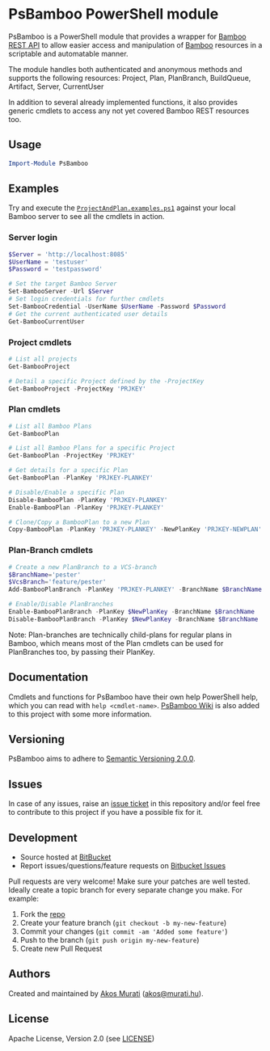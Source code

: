 PsBamboo PowerShell module
==========================

PsBamboo is a PowerShell module that provides a wrapper for [Bamboo][bamboo]
[REST API][bambooapi] to allow easier access and manipulation of [Bamboo][bamboo]
resources in a scriptable and automatable manner.

The module handles both authenticated and anonymous methods and supports the following
resources: Project, Plan, PlanBranch, BuildQueue, Artifact, Server, CurrentUser

In addition to several already implemented functions, it also provides
generic cmdlets to access any not yet covered Bamboo REST resources too.

## Usage
```powershell
Import-Module PsBamboo
```

## Examples
Try and execute the [`ProjectAndPlan.examples.ps1`][Examples] against your local Bamboo server to see all the cmdlets in action.

### Server login
```powershell
$Server = 'http://localhost:8085'
$UserName = 'testuser'
$Password = 'testpassword'

# Set the target Bamboo Server
Set-BambooServer -Url $Server
# Set login credentials for further cmdlets
Set-BambooCredential -UserName $UserName -Password $Password
# Get the current authenticated user details
Get-BambooCurrentUser
```

### Project cmdlets
```powershell
# List all projects
Get-BambooProject

# Detail a specific Project defined by the -ProjectKey
Get-BambooProject -ProjectKey 'PRJKEY'
```

### Plan cmdlets
```powershell
# List all Bamboo Plans
Get-BambooPlan

# List all Bamboo Plans for a specific Project
Get-BambooPlan -ProjectKey 'PRJKEY'

# Get details for a specific Plan
Get-BambooPlan -PlanKey 'PRJKEY-PLANKEY'

# Disable/Enable a specific Plan
Disable-BambooPlan -PlanKey 'PRJKEY-PLANKEY'
Enable-BambooPlan -PlanKey 'PRJKEY-PLANKEY'

# Clone/Copy a BambooPlan to a new Plan
Copy-BambooPlan -PlanKey 'PRJKEY-PLANKEY' -NewPlanKey 'PRJKEY-NEWPLAN'
```

### Plan-Branch cmdlets
```powershell
# Create a new PlanBranch to a VCS-branch
$BranchName='pester'
$VcsBranch='feature/pester'
Add-BambooPlanBranch -PlanKey 'PRJKEY-PLANKEY' -BranchName $BranchName -VcsBranch $VcsBranch

# Enable/Disable PlanBranches
Enable-BambooPlanBranch -PlanKey $NewPlanKey -BranchName $BranchName
Disable-BambooPlanBranch -PlanKey $NewPlanKey -BranchName $BranchName
```

Note: Plan-branches are technically child-plans for regular plans in Bamboo,
which means most of the Plan cmdlets can be used for PlanBranches too, by passing their PlanKey.

## Documentation
Cmdlets and functions for PsBamboo have their own help PowerShell help, which
you can read with `help <cmdlet-name>`. [PsBamboo Wiki][wiki] is also added to this project with
some more information.

## Versioning
PsBamboo aims to adhere to [Semantic Versioning 2.0.0][semver].

## Issues
In case of any issues, raise an [issue ticket][issues] in this repository and/or
feel free to contribute to this project if you have a possible fix for it.

## Development

* Source hosted at [BitBucket][repo]
* Report issues/questions/feature requests on [Bitbucket Issues][issues]

Pull requests are very welcome! Make sure your patches are well tested.
Ideally create a topic branch for every separate change you make. For
example:

1. Fork the [repo][repo]
2. Create your feature branch (`git checkout -b my-new-feature`)
3. Commit your changes (`git commit -am 'Added some feature'`)
4. Push to the branch (`git push origin my-new-feature`)
5. Create new Pull Request

## Authors
Created and maintained by [Akos Murati][muratiakos] (<akos@murati.hu>).

## License
Apache License, Version 2.0 (see [LICENSE][LICENSE])

[repo]: https://bitbucket.org/murati-hu/psbamboo
[wiki]: https://bitbucket.org/murati-hu/psbamboo/wiki
[issues]: https://bitbucket.org/murati-hu/psbamboo/issues
[examples]: Examples/ProjectAndPlan.examples.ps1
[bamboo]: https://www.atlassian.com/software/bamboo
[bambooapi]: https://developer.atlassian.com/bamboodev/rest-apis
[muratiakos]: http://murati.hu
[license]: LICENSE
[semver]: http://semver.org/
